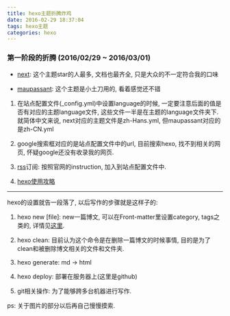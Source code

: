 ```yaml
---
title: hexo主题折腾炸鸡
date: 2016-02-29 18:37:04
tags: hexo主题
categories: hexo
---
```


### 第一阶段的折腾 (2016/02/29 ~ 2016/03/01)

- [next](https://github.com/iissnan/hexo-theme-next):  这个主题star的人最多, 文档也最齐全, 只是大众的不一定符合我的口味

- [maupassant](https://github.com/tufu9441/maupassant-hexo): 这个主题是小土刀用的, 看着感觉还不错

1. 在站点配置文件(_config.yml)中设置language的时候, 一定要注意后面的值是否有对应的主题language文件, 这些文件一半是在主题的language文件夹下. 就简体中文来说, next对应的主题文件是zh-Hans.yml, 但maupassant对应的是zh-CN.yml

2. google搜索框对应的是站点配置文件中的url, 目前搜索hexo, 找不到相关的网页, 怀疑google还没有收录我的网页.

3. [rss](https://github.com/hexojs/hexo-generator-feed)订阅: 按照官网的instruction, 加入到站点配置文件中.

4. [hexo使用攻略](http://ijiaober.github.io/categories/hexo/)


_____________________________________________

hexo的设置就告一段落了, 以后写作的步骤就是这样子的:

1. hexo new [file]: new一篇博文, 可以在Front-matter里设置category, tags之类的, 详情见[这里](https://hexo.io/docs/front-matter.html).

2. hexo clean: 目前认为这个命令是在删除一篇博文的时候事情, 目的是为了clean和被删除博文相关的文件和文件夹.

3. hexo generate: md -> html

4. hexo deploy: 部署在服务器上(这里是github)

5. git相关操作: 为了能够跨多台机器进行写作.

ps: 关于图片的部分以后再自己慢慢摸索.